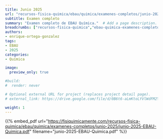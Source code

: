 ```yaml
---
title: Junio 2025
url: "recursos-fisica-quimica/ebau/quimica/examenes-completos/junio-2025"
subtitle: Examen completo
summary: "Examen completo de EBAU Química."  # Add a page description.
breadcrumbs: ["recursos-fisica-quimica","ebau-quimica-examenes-completos"]
authors:
- enrique-ortega-gonzalez
tags:
- EBAU
- 2025
categories:
- Química

image:
  preview_only: true

#build:
#  render: never

# Optional external URL for project (replaces project detail page).
# external_link: https://drive.google.com/file/d/0B6t6-aLmKtoLYVlWdFM2Ym5fV28/view

weight: 1
---
```


{{% embed_pdf url="https://fisiquimicamente.com/recursos-fisica-quimica/ebau/quimica/examenes-completos/junio-2025/junio-2025-EBAU-Quimica.pdf" filename="junio-2025-EBAU-Quimica.pdf" %}}